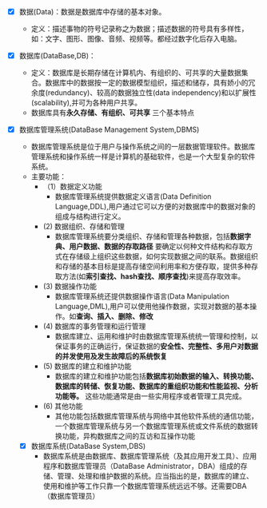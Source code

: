 - [x] 数据(Data)：数据是数据库中存储的基本对象。
  - 定义：描述事物的符号记录称之为数据；描述数据的符号具有多样性，如：文字、图形、图像、音频、视频等。都经过数字化后存入电脑。
    
- [x] 数据库(DataBase,DB)：
  - 定义：数据库是长期存储在计算机内、有组织的、可共享的大量数据集合。数据库中的数据按一定的数据模型组织，描述和储存，具有娇小的冗余度(redundancy)、较高的数据独立性(data independency)和以扩展性(scalability),并可为各种用户共享。
  - 数据库具有**永久存储、有组织、可共享** 三个基本特点
    
- [x] 数据库管理系统(DataBase Management System,DBMS)
  - 数据库管理系统是位于用户与操作系统之间的一层数据管理软件。数据库管理系统和操作系统一样是计算机的基础软件，也是一个大型复杂的软件系统。
  - 主要功能：
    - （1）数据定义功能
      - 数据库管理系统提供数据定义语言(Data Definition Language,DDL),用户通过它可以方便的对数据库中的数据对象的组成与结构进行定义。
    - (2) 数据组织、存储和管理
      - 数据库管理系统要分类组织、存储和管理各种数据，包括**数据字典、用户数据、数据的存取路径** 要确定以何种文件结构和存取方式在存储级上组织这些数据，如何实现数据之间的联系。数据组织和存储的基本目标是提高存储空间利用率和方便存取，提供多种存取方法(如**索引查找、hash查找、顺序查找**)来提高存取效率。
    - (3) 数据操作功能
      - 数据库管理系统还提供数据操作语言(Data Manipulation Language,DML),用户可以使用他操作数据，实现对数据的基本操作。如**查询、插入、删除、修改**
    - (4) 数据库的事务管理和运行管理
      - 数据库建立、运用和维护时由数据库管理系统统一管理和控制，以保证事务的正确运行，保证数据的**安全性、完整性、多用户对数据的并发使用及发生故障后的系统恢复**
    - (5) 数据库的建立和维护功能
      - 数据库的建立和维护功能包括**数据库初始数据的输入、转换功能、数据库的转储、恢复功能、数据库的重组织功能和性能监视、分析功能等。** 这些功能通常是由一些实用程序或者管理工具完成。
    - (6) 其他功能
      - 其他功能包括数据库管理系统与网络中其他软件系统的通信功能，一个数据库管理系统与另一个数据库管理系统或文件系统的数据转换功能，异构数据库之间的互访和互操作功能
  - [x] 数据库系统(DataBase System,DBS)
    - 数据库系统是由数据库、数据库管理系统（及其应用开发工具）、应用程序和数据库管理员（DataBase Administrator，DBA）组成的存储、管理、处理和维护数据的系统。应当指出的是，数据库的建立、使用和维护等工作只靠一个数据库管理系统远远不够。还需要DBA（数据库管理员）